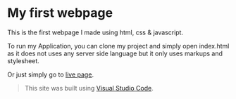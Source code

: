# My first webpage 

This is the first webpage I made using html, css & javascript.

To run my Application, you can clone my project and simply open index.html as it does not uses any server side language but it only uses markups and stylesheet.

Or just simply go to [live page](https://samo-za.github.io/).

> This site was built using [Visual Studio Code](https://code.visualstudio.com/).
